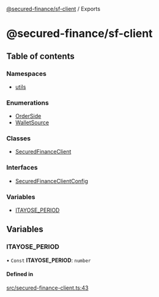 [@secured-finance/sf-client](README.md) / Exports

# @secured-finance/sf-client

## Table of contents

### Namespaces

- [utils](modules/utils.md)

### Enumerations

- [OrderSide](enums/OrderSide.md)
- [WalletSource](enums/WalletSource.md)

### Classes

- [SecuredFinanceClient](classes/SecuredFinanceClient.md)

### Interfaces

- [SecuredFinanceClientConfig](interfaces/SecuredFinanceClientConfig.md)

### Variables

- [ITAYOSE\_PERIOD](modules.md#itayose_period)

## Variables

### ITAYOSE\_PERIOD

• `Const` **ITAYOSE\_PERIOD**: `number`

#### Defined in

[src/secured-finance-client.ts:43](https://github.com/Secured-Finance/sf-sdk/blob/52126c3/packages/sf-client/src/secured-finance-client.ts#L43)
